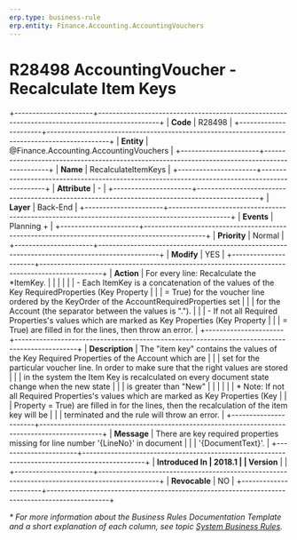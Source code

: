 ```yaml
---
erp.type: business-rule
erp.entity: Finance.Accounting.AccountingVouchers
---
```


# R28498 AccountingVoucher - Recalculate Item Keys
+----------------------+-----------------------------------------------------------------------------------------------+
| **Code**             | R28498                                                                                        |
+----------------------+-----------------------------------------------------------------------------------------------+
| **Entity**           | @Finance.Accounting.AccountingVouchers                                                        |
+----------------------+-----------------------------------------------------------------------------------------------+
| **Name**             | RecalculateItemKeys                                                                           |
+----------------------+-----------------------------------------------------------------------------------------------+
| **Attribute**        | \-                                                                                            |
+----------------------+-----------------------------------------------------------------------------------------------+
| **Layer**            | Back-End                                                                                      |
+----------------------+-----------------------------------------------------------------------------------------------+
| **Events**           | Planning +                                                                                    |
+----------------------+-----------------------------------------------------------------------------------------------+
| **Priority**         | Normal                                                                                        |
+----------------------+-----------------------------------------------------------------------------------------------+
| **Modify**           | YES                                                                                           |
+----------------------+-----------------------------------------------------------------------------------------------+
| **Action**           | For every line: Recalculate the \*ItemKey.                                                    |
|                      |                                                                                               |
|                      | -   Each ItemKey is a concatenation of the values of the Key RequiredProperties (Key Property |
|                      |     = True) for the voucher line ordered by the KeyOrder of the AccountRequiredProperties set |
|                      |     for the Account (the separator between the values is \".\").                              |
|                      | -   If not all Required Properties\'s values which are marked as Key Properties (Key Property |
|                      |     = True) are filled in for the lines, then throw an error.                                 |
+----------------------+-----------------------------------------------------------------------------------------------+
| **Description**      | The \"item key\" contains the values of the Key Required Properties of the Account which are  |
|                      | set for the particular voucher line. In order to make sure that the right values are stored   |
|                      | in the system the Item Key is recalculated on every document state change when the new state  |
|                      | is greater than \"New\"                                                                       |
|                      |                                                                                               |
|                      | \* Note: If not all Required Properties\'s values which are marked as Key Properties (Key     |
|                      | Property = True) are filled in for the lines, then the recalculation of the item key will be  |
|                      | terminated and the rule will throw an error.                                                  |
+----------------------+-----------------------------------------------------------------------------------------------+
| **Message**          | There are key required properties missing for line number \'{LineNo}\' in document            |
|                      | \'{DocumentText}\'.                                                                           |
+----------------------+-----------------------------------------------------------------------------------------------+
| **Introduced In      | 2018.1                                                                                        |
| Version**            |                                                                                               |
+----------------------+-----------------------------------------------------------------------------------------------+
| **Revocable**        | NO                                                                                            |
+----------------------+-----------------------------------------------------------------------------------------------+

*\* For more information about the Business Rules Documentation Template and a short explanation of each column, see
topic [System Business Rules](../templates/template-description-system-business-rules.md).*
